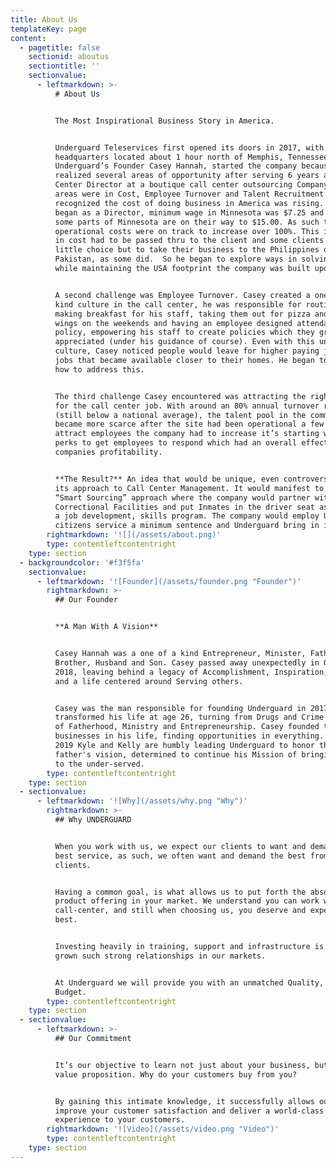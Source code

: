 ```yaml
---
title: About Us
templateKey: page
content:
  - pagetitle: false
    sectionid: aboutus
    sectiontitle: ''
    sectionvalue:
      - leftmarkdown: >-
          # About Us


          The Most Inspirational Business Story in America.


          Underguard Teleservices first opened its doors in 2017, with its
          headquarters located about 1 hour north of Memphis, Tennessee.
          Underguard’s Founder Casey Hannah, started the company because he
          realized several areas of opportunity after serving 6 years as a Call
          Center Director at a boutique call center outsourcing Company. Those
          areas were in Cost, Employee Turnover and Talent Recruitment. He
          recognized the cost of doing business in America was rising. When he
          began as a Director, minimum wage in Minnesota was $7.25 and in 2019
          some parts of Minnesota are on their way to $15.00. As such the
          operational costs were on track to increase over 100%. This increase
          in cost had to be passed thru to the client and some clients had
          little choice but to take their business to the Philippines or
          Pakistan, as some did.  So he began to explore ways in solving this
          while maintaining the USA footprint the company was built upon.


          A second challenge was Employee Turnover. Casey created a one of a
          kind culture in the call center, he was responsible for routinely
          making breakfast for his staff, taking them out for pizza and buffalo
          wings on the weekends and having an employee designed attendance
          policy, empowering his staff to create policies which they greatly
          appreciated (under his guidance of course). Even with this unique
          culture, Casey noticed people would leave for higher paying jobs or
          jobs that became available closer to their homes. He began to think of
          how to address this.


          The third challenge Casey encountered was attracting the right people
          for the call center job. With around an 80% annual turnover rate
          (still below a national average), the talent pool in the community
          became more scarce after the site had been operational a few years. To
          attract employees the company had to increase it’s starting wages and
          perks to get employees to respond which had an overall effect on the
          companies profitability.


          **The Result?** An idea that would be unique, even controversial in
          its approach to Call Center Management. It would manifest to the
          “Smart Sourcing” approach where the company would partner with
          Correctional Facilities and put Inmates in the driver seat as part of
          a job development, skills program. The company would employ US
          citizens service a minimum sentence and Underguard bring in its
        rightmarkdown: '![](/assets/about.png)'
        type: contentleftcontentright
    type: section
  - backgroundcolor: '#f3f5fa'
    sectionvalue:
      - leftmarkdown: '![Founder](/assets/founder.png "Founder")'
        rightmarkdown: >-
          ## Our Founder


          **A Man With A Vision**


          Casey Hannah was a one of a kind Entrepreneur, Minister, Father,
          Brother, Husband and Son. Casey passed away unexpectedly in October
          2018, leaving behind a legacy of Accomplishment, Inspiration, Kindness
          and a life centered around Serving others.


          Casey was the man responsible for founding Underguard in 2017. Casey
          transformed his life at age 26, turning from Drugs and Crime to a life
          of Fatherhood, Ministry and Entrepreneurship. Casey founded ten
          businesses in his life, finding opportunities in everything. As of
          2019 Kyle and Kelly are humbly leading Underguard to honor their
          father's vision, determined to continue his Mission of bringing Hope
          to the under-served.
        type: contentleftcontentright
    type: section
  - sectionvalue:
      - leftmarkdown: '![Why](/assets/why.png "Why")'
        rightmarkdown: >-
          ## Why UNDERGUARD


          When you work with us, we expect our clients to want and demand the
          best service, as such, we often want and demand the best from our
          clients. 


          Having a common goal, is what allows us to put forth the absolute best
          product offering in your market. We understand you can work with any
          call-center, and still when choosing us, you deserve and expect the
          best. 


          Investing heavily in training, support and infrastructure is why we’ve
          grown such strong relationships in our markets. 


          At Underguard we will provide you with an unmatched Quality, Speed and
          Budget.
        type: contentleftcontentright
    type: section
  - sectionvalue:
      - leftmarkdown: >-
          ## Our Commitment


          It’s our objective to learn not just about your business, but your
          value proposition. Why do your customers buy from you? 


          By gaining this intimate knowledge, it successfully allows our team to
          improve your customer satisfaction and deliver a world-class
          experience to your customers.
        rightmarkdown: '![Video](/assets/video.png "Video")'
        type: contentleftcontentright
    type: section
---
```


